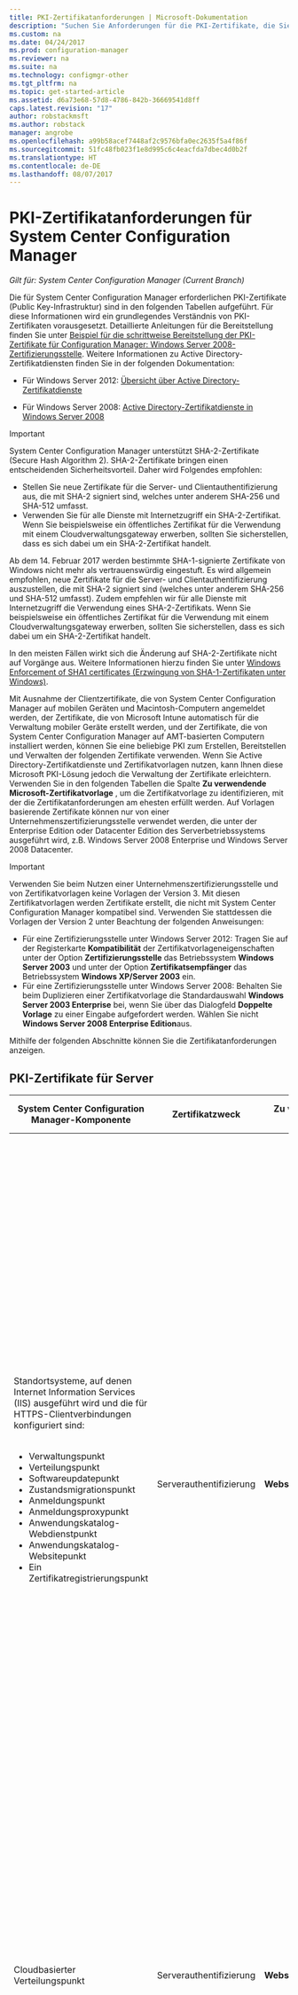 ```yaml
---
title: PKI-Zertifikatanforderungen | Microsoft-Dokumentation
description: "Suchen Sie Anforderungen für die PKI-Zertifikate, die Sie möglicherweise für System Center Configuration Manager benötigen."
ms.custom: na
ms.date: 04/24/2017
ms.prod: configuration-manager
ms.reviewer: na
ms.suite: na
ms.technology: configmgr-other
ms.tgt_pltfrm: na
ms.topic: get-started-article
ms.assetid: d6a73e68-57d8-4786-842b-36669541d8ff
caps.latest.revision: "17"
author: robstackmsft
ms.author: robstack
manager: angrobe
ms.openlocfilehash: a99b58acef7448af2c9576bfa0ec2635f5a4f86f
ms.sourcegitcommit: 51fc48fb023f1e8d995c6c4eacfda7dbec4d0b2f
ms.translationtype: HT
ms.contentlocale: de-DE
ms.lasthandoff: 08/07/2017
---
```

# <a name="pki-certificate-requirements-for-system-center-configuration-manager"></a>PKI-Zertifikatanforderungen für System Center Configuration Manager

*Gilt für: System Center Configuration Manager (Current Branch)*

Die für System Center Configuration Manager erforderlichen PKI-Zertifikate (Public Key-Infrastruktur) sind in den folgenden Tabellen aufgeführt. Für diese Informationen wird ein grundlegendes Verständnis von PKI-Zertifikaten vorausgesetzt. Detaillierte Anleitungen für die Bereitstellung finden Sie unter [Beispiel für die schrittweise Bereitstellung der PKI-Zertifikate für Configuration Manager: Windows Server 2008-Zertifizierungsstelle](/sccm/core/plan-design/network/example-deployment-of-pki-certificates). Weitere Informationen zu Active Directory-Zertifikatdiensten finden Sie in der folgenden Dokumentation:  

-   Für Windows Server 2012: [Übersicht über Active Directory-Zertifikatdienste](http://go.microsoft.com/fwlink/p/?LinkId=286744)  

-   Für Windows Server 2008: [Active Directory-Zertifikatdienste in Windows Server 2008](http://go.microsoft.com/fwlink/p/?LinkId=115018)  

> [!IMPORTANT]  
> System Center Configuration Manager unterstützt SHA-2-Zertifikate (Secure Hash Algorithm 2). SHA-2-Zertifikate bringen einen entscheidenden Sicherheitsvorteil. Daher wird Folgendes empfohlen:
> - Stellen Sie neue Zertifikate für die Server- und Clientauthentifizierung aus, die mit SHA-2 signiert sind, welches unter anderem SHA-256 und SHA-512 umfasst.
> - Verwenden Sie für alle Dienste mit Internetzugriff ein SHA-2-Zertifikat. Wenn Sie beispielsweise ein öffentliches Zertifikat für die Verwendung mit einem Cloudverwaltungsgateway erwerben, sollten Sie sicherstellen, dass es sich dabei um ein SHA-2-Zertifikat handelt.  
>
>Ab dem 14. Februar 2017 werden bestimmte SHA-1-signierte Zertifikate von Windows nicht mehr als vertrauenswürdig eingestuft. Es wird allgemein empfohlen, neue Zertifikate für die Server- und Clientauthentifizierung auszustellen, die mit SHA-2 signiert sind (welches unter anderem SHA-256 und SHA-512 umfasst). Zudem empfehlen wir für alle Dienste mit Internetzugriff die Verwendung eines SHA-2-Zertifikats. Wenn Sie beispielsweise ein öffentliches Zertifikat für die Verwendung mit einem Cloudverwaltungsgateway erwerben, sollten Sie sicherstellen, dass es sich dabei um ein SHA-2-Zertifikat handelt.
>
> In den meisten Fällen wirkt sich die Änderung auf SHA-2-Zertifikate nicht auf Vorgänge aus. Weitere Informationen hierzu finden Sie unter [Windows Enforcement of SHA1 certificates (Erzwingung von SHA-1-Zertifikaten unter Windows)](http://social.technet.microsoft.com/wiki/contents/articles/32288.windows-enforcement-of-sha1-certificates.aspx).

 Mit Ausnahme der Clientzertifikate, die von System Center Configuration Manager auf mobilen Geräten und Macintosh-Computern angemeldet werden, der Zertifikate, die von Microsoft Intune automatisch für die Verwaltung mobiler Geräte erstellt werden, und der Zertifikate, die von System Center Configuration Manager auf AMT-basierten Computern installiert werden, können Sie eine beliebige PKI zum Erstellen, Bereitstellen und Verwalten der folgenden Zertifikate verwenden. Wenn Sie Active Directory-Zertifikatdienste und Zertifikatvorlagen nutzen, kann Ihnen diese Microsoft PKI-Lösung jedoch die Verwaltung der Zertifikate erleichtern. Verwenden Sie in den folgenden Tabellen die Spalte **Zu verwendende Microsoft-Zertifikatvorlage** , um die Zertifikatvorlage zu identifizieren, mit der die Zertifikatanforderungen am ehesten erfüllt werden. Auf Vorlagen basierende Zertifikate können nur von einer Unternehmenszertifizierungsstelle verwendet werden, die unter der Enterprise Edition oder Datacenter Edition des Serverbetriebssystems ausgeführt wird, z.B. Windows Server 2008 Enterprise und Windows Server 2008 Datacenter.  

> [!IMPORTANT]  
>  Verwenden Sie beim Nutzen einer Unternehmenszertifizierungsstelle und von Zertifikatvorlagen keine Vorlagen der Version 3. Mit diesen Zertifikatvorlagen werden Zertifikate erstellt, die nicht mit System Center Configuration Manager kompatibel sind. Verwenden Sie stattdessen die Vorlagen der Version 2 unter Beachtung der folgenden Anweisungen:  
>   
>  -   Für eine Zertifizierungsstelle unter Windows Server 2012: Tragen Sie auf der Registerkarte **Kompatibilität** der Zertifikatvorlageneigenschaften unter der Option **Zertifizierungsstelle** das Betriebssystem **Windows Server 2003** und unter der Option **Zertifikatsempfänger** das Betriebssystem **Windows XP/Server 2003** ein.  
> -   Für eine Zertifizierungsstelle unter Windows Server 2008: Behalten Sie beim Duplizieren einer Zertifikatvorlage die Standardauswahl **Windows Server 2003 Enterprise** bei, wenn Sie über das Dialogfeld **Doppelte Vorlage** zu einer Eingabe aufgefordert werden. Wählen Sie nicht **Windows Server 2008 Enterprise Edition**aus.  

 Mithilfe der folgenden Abschnitte können Sie die Zertifikatanforderungen anzeigen.  

##  <a name="BKMK_PKIcertificates_for_servers"></a> PKI-Zertifikate für Server  

|System Center Configuration Manager-Komponente|Zertifikatzweck|Zu verwendende Microsoft-Zertifikatvorlage|Spezifische Informationen im Zertifikat|Verwendung des Zertifikats in System Center Configuration Manager|  
|-------------------------------------|-------------------------|-------------------------------------------|---------------------------------------------|----------------------------------------------------------|  
|Standortsysteme, auf denen Internet Information Services (IIS) ausgeführt wird und die für HTTPS-Clientverbindungen konfiguriert sind:<br /><br /> <ul><li>Verwaltungspunkt</li><li>Verteilungspunkt</li><li>Softwareupdatepunkt</li><li>Zustandsmigrationspunkt</li><li>Anmeldungspunkt</li><li>Anmeldungsproxypunkt</li><li>Anwendungskatalog-Webdienstpunkt</li><li>Anwendungskatalog-Websitepunkt</li><li>Ein Zertifikatregistrierungspunkt</li></ul>|Serverauthentifizierung|**Webserver**|**Der Wert „Erweiterte Schlüsselverwendung“** muss **Serverauthentifizierung (136155731)**<br /><br /> Wenn das Standortsystem Verbindungen aus dem Internet akzeptiert, muss der „Antragstellername“ oder der „Alternative Antragstellername“ den internetbasierten, vollständig qualifizierten Domänennamen (Fully Qualified Domain Name, FQDN) enthalten.<br /><br /> Wenn das Standortsystem Verbindungen aus dem Intranet akzeptiert, muss der „Antragstellername“ oder der „Alternative Antragstellername“ entweder den Intranet-FQDN (empfohlen) oder den Computernamen enthalten, je nachdem, wie das Standortsystem konfiguriert ist.<br /><br /> Wenn das Standortsystem Verbindungen aus dem Internet und dem Intranet akzeptiert, müssen Internet-FQDN und Intranet-FQDN (oder der Computername) angegeben werden. Als Trennzeichen zwischen den zwei Namen muss das kaufmännische Und-Zeichen (&) verwendet werden.<br /><br /> **Hinweis:** Wenn der Softwareupdatepunkt nur Clientverbindungen aus dem Internet akzeptiert, muss das Zertifikat sowohl den Internet-FQDN als auch den Intranet-FQDN enthalten.<br /><br /> Der SHA-2-Hashalgorithmus wird unterstützt.<br /><br /> Für dieses Zertifikat ist in System Center Configuration Manager keine maximal unterstützte Schlüssellänge angegeben. Informationen zu Problemen hinsichtlich der Schlüssellänge dieses Zertifikats finden Sie in der PKI- und IIS-Dokumentation.|Dieses Zertifikat muss sich im privaten Speicher des Computerzertifikatspeichers befinden.<br /><br /> Das Webserverzertifikat wird zur Authentifizierung dieser Server auf dem Client und zur Verschlüsselung aller Daten mit SSL (Secure Sockets Layer) verwendet, die zwischen dem Client und diesen Servern übertragen werden.|  
|Cloudbasierter Verteilungspunkt|Serverauthentifizierung|**Webserver**|**Der Wert „Erweiterte Schlüsselverwendung“** muss **Serverauthentifizierung (136155731)**<br /><br /> Der Antragstellername muss für die jeweilige Instanz des cloudbasierten Verteilungspunkts einen vom Kunden definierten Dienstnamen und Domänennamen im FQDN-Format als allgemeinen Namen enthalten.<br /><br /> Der private Schlüssel muss exportierbar sein.<br /><br /> Der SHA-2-Hashalgorithmus wird unterstützt.<br /><br /> Unterstützte Schlüssellängen: 2.048 Bits.|Dieses Dienstzertifikat wird zur Authentifizierung des cloudbasierten Verteilungspunktdiensts für Configuration Manager-Clients und zur Verschlüsselung aller Daten per SSL (Secure Sockets Layer) verwendet, die zwischen diesen Komponenten übertragen werden. Dieses Zertifikat muss in einem öffentlichen Schlüsselzertifikatstandard-Format (Public Key Certificate Standard, PKCS #12) exportiert werden, und das Kennwort muss bekannt sein, damit es importiert werden kann, wenn Sie einen cloudbasierten Verteilungspunkt erstellen.<br /><br /> **Hinweis:** Dieses Zertifikat wird zusammen mit dem Microsoft Azure-Verwaltungszertifikat verwendet. |  
|Standortsystemserver, auf denen Microsoft SQL Server ausgeführt wird|Serverauthentifizierung|**Web server**|**Der Wert „Erweiterte Schlüsselverwendung“** muss **Serverauthentifizierung (136155731)**<br /><br /> Der Antragstellername muss den vollqualifizierten Intranet-Domänennamen (FQDN) enthalten.<br /><br /> Der SHA-2-Hashalgorithmus wird unterstützt.<br /><br /> Es wird eine maximale Schlüssellänge von 2.048 Bits unterstützt.|Dieses Zertifikat muss sich im privaten Speicher des Computerzertifikatspeichers befinden. Es wird von System Center Configuration Manager automatisch in den Speicher für vertrauenswürdige Personen für solche Server in der System Center Configuration Manager-Hierarchie kopiert, für die möglicherweise eine Vertrauensstellung mit dem Server hergestellt werden muss.<br /><br /> Diese Zertifikate werden für die Server-zu-Server-Authentifizierung verwendet.|  
|SQL Server-Cluster: Standortsystemserver, auf denen Microsoft SQL Server ausgeführt wird|Serverauthentifizierung|**Web server**|**Der Wert „Erweiterte Schlüsselverwendung“** muss **Serverauthentifizierung (136155731)**<br /><br /> Der Antragstellername muss den vollqualifizierten Intranet-Domänennamen (FQDN) des Clusters enthalten.<br /><br /> Der private Schlüssel muss exportierbar sein.<br /><br /> Das Zertifikat muss einen Gültigkeitszeitraum von mindestens zwei Jahren aufweisen, wenn Sie System Center Configuration Manager für die Verwendung des SQL Server-Clusters konfigurieren.<br /><br /> Der SHA-2-Hashalgorithmus wird unterstützt.<br /><br /> Es wird eine maximale Schlüssellänge von 2.048 Bits unterstützt.|Nachdem Sie dieses Zertifikat auf einem Knoten im Cluster angefordert und installiert haben, exportieren Sie das Zertifikat und importieren es dann in jeden Knoten des SQL Server-Clusters.<br /><br /> Dieses Zertifikat muss sich im privaten Speicher des Computerzertifikatspeichers befinden. Es wird von System Center Configuration Manager automatisch in den Speicher für vertrauenswürdige Personen für solche Server in der System Center Configuration Manager-Hierarchie kopiert, für die möglicherweise eine Vertrauensstellung mit dem Server hergestellt werden muss.<br /><br /> Diese Zertifikate werden für die Server-zu-Server-Authentifizierung verwendet.|  
|Standortsystemüberwachung für die folgenden Standortsystemrollen:<br /><br /><ul><li>Verwaltungspunkt</li><li>Zustandsmigrationspunkt</li></ul>|Clientauthentifizierung|**Arbeitsstationsauthentifizierung**|**Der Wert „Erweiterte Schlüsselverwendung“** muss **Clientauthentifizierung (136155732)**<br /><br /> Computer müssen einen eindeutigen Wert im Feld Antragstellername oder Alternativer Antragstellername aufweisen.<br /><br /> **Hinweis:** Wenn Sie mehrere Werte für den alternativen Antragstellernamen verwenden, wird nur der erste Wert verwendet.<br /><br /> Der SHA-2-Hashalgorithmus wird unterstützt.<br /><br /> Es wird eine maximale Schlüssellänge von 2.048 Bits unterstützt.|Dieses Zertifikat ist auf den aufgelisteten Standortsystemservern erforderlich. Dies ist selbst dann der Fall, wenn der System Center Configuration Manager-Client nicht installiert ist. Bei dieser Einstellung kann die Integrität dieser Standortsystemrollen überwacht und dem Standort berichtet werden.<br /><br /> Das Zertifikat für die Standortsysteme muss sich im privaten Speicher des Computerzertifikatspeichers befinden.|  
|Server, auf denen das System Center Configuration Manager-Richtlinienmodul mit dem Rollendienst „Registrierungsdienst für Netzwerkgeräte“ ausgeführt wird|Clientauthentifizierung|**Arbeitsstationsauthentifizierung**|**Der Wert „Erweiterte Schlüsselverwendung“** muss **Clientauthentifizierung (136155732)**<br /><br /> Es gibt keine speziellen Anforderungen für den Zertifikatantragsteller oder den alternativen Antragstellernamen (SAN). Sie können das gleiche Zertifikat für mehrere Server mit dem Registrierungsdienst für Netzwerkgeräte verwenden.<br /><br /> Die Hashalgorithmen SHA-2 und SHA-3 werden unterstützt.<br /><br /> Unterstützte Schlüssellängen: 1.024 Bits und 2.048 Bits.||  
|Standortsysteme mit installiertem Verteilungspunkt|Clientauthentifizierung|**Arbeitsstationsauthentifizierung**|**Der Wert „Erweiterte Schlüsselverwendung“** muss **Clientauthentifizierung (136155732)**<br /><br /> Es gibt keine speziellen Anforderungen für den Zertifikatantragsteller oder den alternativen Antragstellernamen (SAN). Sie können das gleiche Zertifikat für mehrere Verteilungspunkte verwenden. Es wird jedoch empfohlen, für jeden Verteilungspunkt ein anderes Zertifikat zu verwenden.<br /><br /> Der private Schlüssel muss exportierbar sein.<br /><br /> Der SHA-2-Hashalgorithmus wird unterstützt.<br /><br /> Es wird eine maximale Schlüssellänge von 2.048 Bits unterstützt.|Von diesem Zertifikat werden zwei Zwecke erfüllt:<br /><br /><ul><li>Durch das Zertifikat wird der Verteilungspunkt gegenüber einem HTTPS-fähigen Verwaltungspunkt authentifiziert, bevor vom Verteilungspunkt Statusmeldungen gesendet werden.</li><li>Wenn die Verteilungspunktoption **PXE-Unterstützung für Clients aktivieren** aktiviert ist, wird das Zertifikat an Computer gesendet. Wenn in den Tasksequenzen des Bereitstellungsprozesses für das Betriebssystem Clientaktionen enthalten sind, wie z.B. Clientrichtlinienabruf oder das Senden von Inventarinformationen, kann somit von den Clientcomputern während der Bereitstellung des Betriebssystems eine Verbindung mit HTTPS-fähigen Verwaltungspunkten hergestellt werden.</li></ul> Dieses Zertifikat wird nur für die Dauer der Betriebssystembereitstellung verwendet und wird nicht auf dem Client installiert. Aufgrund dieser temporären Verwendung kann dasselbe Zertifikat für jede Betriebssystembereitstellung verwendet werden, wenn Sie nur ein Clientzertifikat verwenden möchten.<br /><br /> Dieses Zertifikat muss in einem PKCS #12-Format (Public Key Certificate Standard) exportiert werden. Das Kennwort muss bekannt sein, damit es in die Eigenschaften des Verteilungspunkts importiert werden kann.<br /><br /> **Hinweis:** Die Anforderungen für dieses Zertifikat entsprechen denen des Clientzertifikats für Startimages, die Betriebssysteme bereitstellen. Da die Anforderungen identisch sind, können Sie die gleiche Zertifikatdatei verwenden.|  
|Out-of-Band-Dienstpunkt|AMT-Bereitstellung|**Webserver** (geändert)|Der Wert**Erweiterte Schlüsselverwendung** muss **Serverauthentifizierung (1.3.6.1.5.5.7.3.1)** und den folgenden Objektbezeichner enthalten: **2.16.840.1.113741.1.2.3**.<br /><br /> Der Antragstellername muss den FQDN des Servers enthalten, von dem der Out-of-Band-Dienstpunkt gehostet wird.<br /><br /> **Hinweis:** ein AMT-Bereitstellungszertifikat, das Sie von einer externen statt von Ihrer eigenen internen Zertifizierungsstelle anfordern, unterstützt möglicherweise nicht die AMT-Bereitstellungsobjektkennung (2.16.840.1.113741.1.2.3). Alternativ können Sie folgende Textzeichenfolge als OU-Attribut (Organisationseinheit) im Namen des Zertifikatantragstellers angeben: **Intel(R) Client Setup Certificate**. Zusätzlich zum FQDN des Servers, von dem der Out-of-Band-Dienstpunkt gehostet wird, müssen Sie unter Beachtung der Groß-/Kleinschreibung und ohne einen abschließenden Punkt exakt diese Textzeichenfolge (in Englisch) verwenden.<br /><br /> Unterstützte Schlüssellängen: 1.024 und 2.048. Für AMT 6.0 und spätere Versionen wird auch eine Schlüssellänge von 4.096 Bits unterstützt.|Dieses Zertifikat befindet sich im privaten Speicher innerhalb des Computerzertifikatspeichers des Standortsystemservers für den Out-of-Band-Dienstpunkt.<br /><br /> Dieses AMT-Bereitstellungszertifikat dient zum Vorbereiten von Computern für die Out-of-Band-Verwaltung.<br /><br /> Sie müssen dieses Zertifikat von einer Zertifizierungsstelle anfordern, die AMT-Bereitstellungszertifikate bereitstellt. Außerdem muss die BIOS-Erweiterung für die Intel AMT-basierten Computer für die Verwendung des Zertifikatfingerabdrucks des Stammzertifikats (auch als Zertifikathash bezeichnet) für dieses Bereitstellungszertifikat konfiguriert werden.<br /><br /> VeriSign ist ein typisches Beispiel für eine externe Zertifizierungsstelle, die AMT-Bereitstellungszertifikate bereitstellt. Sie können jedoch auch eine interne Zertifizierungsstelle verwenden.<br /><br /> Installieren Sie das Zertifikat auf dem Server, von dem der Out-of-Band-Dienstpunkt gehostet wird. Dieser muss erfolgreich mit der Stammzertifizierungsstelle für das Zertifikat verkettet werden können. (Das Stammzertifizierungsstellen-Zertifikat und Zwischenzertifizierungsstellen-Zertifikat für VeriSign sind standardmäßig unter Windows installiert.)|  
|Standortsystemserver, auf dem der Microsoft Intune-Connector ausgeführt wird|Clientauthentifizierung|Nicht zutreffend: Dieses Zertifikat wird von Intune automatisch erstellt.|Der Wert **Erweiterte Schlüsselverwendung** enthält **Clientauthentifizierung (1.3.6.1.5.5.7.3.2)**.<br /><br /> Mithilfe von drei benutzerdefinierten Erweiterungen wird das Intune-Abonnement eindeutig identifiziert.<br /><br /> Die Schlüsselgröße beträgt 2.048 Bit, und es wird der SHA-1-Hashalgorithmus verwendet.<br /><br /> **Hinweis:** Sie können diese Einstellungen nicht ändern. Diese Informationen werden nur zu Informationszwecken bereitgestellt.|Dieses Zertifikat wird automatisch angefordert und in der Configuration Manager-Datenbank installiert, wenn Sie Microsoft Intune abonnieren. Wenn Sie den Microsoft Intune-Connector installieren, wird dieses Zertifikat auf dem Standortsystemserver installiert, auf dem der Microsoft Intune-Connector ausgeführt wird. Er wird im Zertifikatspeicher des Computers installiert.<br /><br /> Dieses Zertifikat wird zum Authentifizieren der Configuration Manager-Hierarchie für Microsoft Intune mithilfe des Microsoft Intune-Connectors verwendet. Für alle Daten, die zwischen diesen Komponenten übertragen werden, wird eine SSL-Verbindung (Secure Sockets Layer) genutzt.|  

###  <a name="BKMK_PKIcertificates_for_proxyservers"></a> Proxywebserver für internetbasierte Clientverwaltung  
 Wenn der Standort die internetbasierte Clientverwaltung unterstützt und Sie einen Proxywebserver mit SSL-Tunnelabschluss (Bridging) für eingehende Internetverbindungen verwenden, verfügt der Proxywebserver über die in der folgenden Tabelle aufgelisteten Zertifikatanforderungen.  

> [!NOTE]  
>  Wenn Sie einen Proxywebserver ohne SSL-Tunnelabschluss (Tunneling) verwenden, sind für den Proxywebserver keine weiteren Zertifikate erforderlich.  

|Netzwerkinfrastrukturkomponente|Zertifikatzweck|Zu verwendende Microsoft-Zertifikatvorlage|Spezifische Informationen im Zertifikat|Verwendung des Zertifikats im System Center Configuration Manager|  
|--------------------------------------|-------------------------|-------------------------------------------|---------------------------------------------|----------------------------------------------------------|  
|Proxywebserver, von denen Clientverbindungen über das Internet akzeptiert werden|Serverauthentifizierung und Clientauthentifizierung|1. <br />                        **Webserver**<br /><br /> 2. <br />                        **Arbeitsstationsauthentifizierung**|Internet-FQDN im Feld „Antragstellername“ oder „Alternativer Antragstellername“. Wenn Sie Microsoft-Zertifikatvorlagen verwenden, ist der „Alternative Antragstellername“ nur für die Arbeitsstationsvorlage verfügbar.<br /><br /> Der SHA-2-Hashalgorithmus wird unterstützt.|Mithilfe dieses Zertifikats werden die folgenden Server auf Internetclients authentifiziert und alle Daten, die zwischen dem Client und diesem Server übertragen werden, mit SSL (Secure Sockets Layer) verschlüsselt:<br /><br /><ul><li>Internetbasierter Verwaltungspunkt</li><li>Internetbasierter Verteilungspunkt</li><li>Internetbasierter Softwareupdatepunkt</li></ul> Die Clientauthentifizierung dient dazu, Clientverbindungen zwischen System Center Configuration Manager-Clients und den internetbasierten Standortsystemen herzustellen.|  

##  <a name="BKMK_PKIcertificates_for_clients"></a> PKI-Zertifikate für Clients  

|System Center Configuration Manager-Komponente|Zertifikatzweck|Zu verwendende Microsoft-Zertifikatvorlage|Spezifische Informationen im Zertifikat|Verwendung des Zertifikats in System Center Configuration Manager|  
|-------------------------------------|-------------------------|-------------------------------------------|---------------------------------------------|----------------------------------------------------------|  
|Windows-Clientcomputer|Clientauthentifizierung|**Arbeitsstationsauthentifizierung**|**Der Wert „Erweiterte Schlüsselverwendung“** muss **Clientauthentifizierung (136155732)**<br /><br /> Clientcomputer müssen einen eindeutigen Wert im Feld Antragstellername oder Alternativer Antragstellername aufweisen.<br /><br /> **Hinweis:** Wenn Sie mehrere Werte für den alternativen Antragstellernamen verwenden, wird nur der erste Wert verwendet.<br /><br /> Der SHA-2-Hashalgorithmus wird unterstützt.<br /><br /> Es wird eine maximale Schlüssellänge von 2.048 Bits unterstützt.|System Center Configuration Manager sucht standardmäßig im privaten Speicher des Computerzertifikatspeichers nach Computerzertifikaten.<br /><br /> Mit Ausnahme des Softwareupdatepunkts und des Anwendungskatalog-Websitepunkts wird der Client über dieses Zertifikat bei Standortsystemservern authentifiziert, auf denen IIS ausgeführt wird und die zur Verwendung von HTTPS konfiguriert sind.|  
|Clients für mobile Geräte|Clientauthentifizierung|**Authentifizierte Sitzung**|**Der Wert „Erweiterte Schlüsselverwendung“** muss **Clientauthentifizierung (136155732)**<br /><br /> SHA-1<br /><br /> Es wird eine maximale Schlüssellänge von 2.048 Bits unterstützt.<br /><br /> **Hinweise:**<br /><br /><ul><li>Diese Zertifikate müssen das Format „DER-codiertes binäres X.509“ (Distinguished Encoding Rules) aufweisen.</li><li>Das Format „Base64-codiertes X.509“ wird nicht unterstützt.</li></ul>|Über dieses Zertifikat wird der Client für mobile Geräte bei den Standortsystemservern authentifiziert, mit denen die Kommunikation stattfindet, wie z.B. Verwaltungs- und Verteilungspunkte.|  
|Startabbilder zum Bereitstellen von Betriebssystemen|Clientauthentifizierung|**Arbeitsstationsauthentifizierung**|**Der Wert „Erweiterte Schlüsselverwendung“** muss **Clientauthentifizierung (136155732)**<br /><br /> Es gelten keine speziellen Anforderungen für den Zertifikatantragsteller oder den alternativen Antragstellernamen (Subject Alternative Name, SAN). Sie können ein Zertifikat für alle Startabbilder verwenden.<br /><br /> Der private Schlüssel muss exportierbar sein.<br /><br /> Der SHA-2-Hashalgorithmus wird unterstützt.<br /><br /> Es wird eine maximale Schlüssellänge von 2.048 Bits unterstützt.|Das Zertifikat wird verwendet, wenn Tasksequenzen bei der Betriebssystembereitstellung Clientaktionen erfordern, z.B. den Clientrichtlinienabruf oder das Senden von Inventurinformationen.<br /><br /> Dieses Zertifikat wird nur für die Dauer der Betriebssystembereitstellung verwendet und wird nicht auf dem Client installiert. Aufgrund dieser temporären Verwendung kann dasselbe Zertifikat für jede Betriebssystembereitstellung verwendet werden, wenn Sie nur ein Clientzertifikat verwenden möchten.<br /><br /> Dieses Zertifikat muss in einem öffentlichen Schlüsselzertifikatstandard-Format (Public Key Certificate Standard, PKCS #12) exportiert werden, und das Kennwort muss bekannt sein, damit es in die System Center Configuration Manager-Startimages importiert werden kann.<br /><br /> Dieses Zertifikat gilt temporär für die Tasksequenz und nicht verwendet, um den Client zu installieren. Wenn Sie über eine ausschließliche HTTPS-Umgebung verfügen, muss der Client ein gültiges Zertifikat besitzen, damit er mit dem Standort kommunizieren und die Bereitstellung fortgesetzt werden kann. Der Client kann automatisch ein Zertifikat generieren, wenn er dem Active Directory hinzugefügt wird, oder Sie können ein Clientzertifikat mit einer anderen Methode installieren.<br /><br /> **Hinweis:** Die Anforderungen für dieses Zertifikat sind identisch mit denen des Serverzertifikats für Standortsysteme mit installiertem Verteilungspunkt. Da die Anforderungen identisch sind, können Sie die gleiche Zertifikatdatei verwenden.|  
|Macintosh-Clientcomputer|Clientauthentifizierung|Für die System Center Configuration Manager-Registrierung: **Authentifizierte Sitzung**<br /><br /> Für die von unabhängige Zertifikatinstallation: **Arbeitsstationsauthentifizierung**|**Der Wert „Erweiterte Schlüsselverwendung“** muss **Clientauthentifizierung (136155732)**<br /><br /> Wenn unter System Center Configuration Manager ein Benutzerzertifikat erstellt wird, wird der Wert für den Antragsteller des Zertifikats automatisch mit dem Benutzernamen der Person gefüllt, die den Macintosh-Computer registriert.<br /><br /> Für eine Zertifikatinstallation, bei der keine System Center Configuration Manager-Anmeldung verwendet wird, sondern ein Computerzertifikat unabhängig von System Center Configuration Manager bereitgestellt wird, muss der Wert für den Antragsteller des Zertifikats eindeutig sein. Geben Sie beispielsweise den vollqualifizierten Domänennamen (FQDN) des Computers an.<br /><br /> Das Feld für den alternativen Antragstellernamen wird nicht unterstützt.<br /><br /> Der SHA-2-Hashalgorithmus wird unterstützt.<br /><br /> Es wird eine maximale Schlüssellänge von 2.048 Bits unterstützt.|Über dieses Zertifikat wird der Macintosh-Clientcomputer bei den Standortsystemservern authentifiziert, mit denen die Kommunikation stattfindet, z.B. Verwaltungs- und Verteilungspunkte.|  
|Linux- und UNIX-Clientcomputer|Clientauthentifizierung|**Arbeitsstationsauthentifizierung**|**Der Wert „Erweiterte Schlüsselverwendung“** muss **Clientauthentifizierung (136155732)**<br /><br /> Das Feld für den alternativen Antragstellernamen wird nicht unterstützt.<br /><br /> Der private Schlüssel muss exportierbar sein.<br /><br /> Der SHA-2-Hashalgorithmus wird unterstützt, wenn das Betriebssystem des Clients SHA-2 unterstützt. Weitere Informationen finden Sie im Abschnitt [Linux- und UNIX-Betriebssysteme, die SHA-256 nicht unterstützen](../../../core/clients/deploy/plan/planning-for-client-deployment-to-linux-and-unix-computers.md#BKMK_NoSHA-256) des Themas [Planen der Clientbereitstellung auf Linux- und UNIX-Computern in System Center Configuration Manager](../../../core/clients/deploy/plan/planning-for-client-deployment-to-linux-and-unix-computers.md).<br /><br /> Unterstützte Schlüssellängen: 2.048 Bits.<br /><br /> **Hinweis:** Diese Zertifikate müssen das Format „DER-codiertes binäres X.509“ (Distinguished Encoding Rules) aufweisen. Das Format „Base64-codiertes X.509“ wird nicht unterstützt.|Über dieses Zertifikat wird der Linux- oder UNIX-Clientcomputer bei den Standortsystemservern authentifiziert, mit denen die Kommunikation stattfindet, z.B. Verwaltungs- und Verteilungspunkte. Dieses Zertifikat muss in einem öffentlichen Schlüsselzertifikatstandard-Format (Public Key Certificate Standard, PKCS#12) exportiert werden, und das Kennwort muss bekannt sein, damit Sie es für den Client angeben können, wenn Sie das PKI-Zertifikat angeben.<br /><br /> Weitere Informationen finden Sie im Abschnitt [Planen der Sicherheit und Zertifikate für Linux- und UNIX-Server](../../../core/clients/deploy/plan/planning-for-client-deployment-to-linux-and-unix-computers.md#BKMK_SecurityforLnU) des Themas [Planen der Clientbereitstellung auf Linux- und UNIX-Computern in System Center Configuration Manager](../../../core/clients/deploy/plan/planning-for-client-deployment-to-linux-and-unix-computers.md).|  
|Stammzertifikate von Zertifizierungsstellen (CA) für die folgenden Szenarien:<br /><br /><ul><li>Betriebssystembereitstellung</li><li>Anmeldung mobiler Geräte</li><li>RADIUS-Serverauthentifizierung für Intel AMT-basierte Computer</li><li> Authentifizierung von Clientzertifikaten</li></ul>|Zertifikatkette zu einer vertrauenswürdigen Quelle|Nicht zutreffend.|Standardstammzertifikat einer Zertifizierungsstelle|Das Stammzertifikat einer Zertifizierungsstelle muss bereitgestellt werden, wenn die Zertifikate des Kommunikationsservers von Clients mit einer vertrauenswürdigen Quelle verkettet werden müssen. Dies gilt in den folgenden Szenarien:<br /><br /><ul><li>Wenn bei der Bereitstellung eines Betriebssystems Tasksequenzen ausgeführt werden, um eine Verbindung zwischen dem Clientcomputer und einem Verwaltungspunkt herzustellen, der für die Verwendung von HTTPS konfiguriert ist.</li><li>Wenn Sie ein mobiles Gerät für die Verwaltung von System Center Configuration Manager registrieren.</li><li>Wenn Sie für AMT-basierte Computer 802.1X-Authentifizierung verwenden und eine Datei für das Stammzertifikat des RADIUS-Servers angeben möchten.</li></ul> Darüber hinaus muss das Stammzertifikat einer Zertifizierungsstelle für Clients bereitgestellt werden, wenn die Clientzertifikate von einer anderen Zertifizierungsstellenhierarchie ausgestellt wurden als die Verwaltungspunktzertifikate.|  
|Intel AMT-basierte Computer|Serverauthentifizierung|**Webserver** (geändert)<br /><br /> Sie müssen den Antragstellernamen für **Aus diesen Informationen in Active Directory erstellen**konfigurieren und dann für **Format des Antragstellernamens** die Option **Allgemeiner Name**auswählen.<br /><br /> Sie müssen der universellen Sicherheitsgruppe, die Sie in den Eigenschaften der Out-of-Band-Verwaltungskomponente angeben, die Berechtigungen **Lesen** und **Anmelden** gewähren.|**Der Wert „Erweiterte Schlüsselverwendung“** muss **Serverauthentifizierung (136155731)**<br /><br /> Der Antragstellername muss den FQDN für den AMT-basierten Computer enthalten, der automatisch von den Active Directory-Domänendiensten bereitgestellt wird.|Dieses Zertifikat befindet sich im permanenten Arbeitsspeicher des Verwaltungscontrollers des Computers und kann unter Windows nicht angezeigt werden.<br /><br /> Jeder Intel AMT-basierte Computer fordert dieses Zertifikat während der AMT-Bereitstellung und für nachfolgende Updates an. Wenn Sie die AMT-Bereitstellungsinformationen von diesen Computern entfernen, wird dieses Zertifikat gesperrt.<br /><br /> Bei der Installation dieses Zertifikats auf Intel AMT-basierten Computern wird auch die Zertifikatkette zur Stammzertifizierungsstelle installiert. Von AMT-basierten Computern werden keine Zertifizierungsstellenzertifikate unterstützt, deren Schlüssellänge 2.048 Bits überschreitet.<br /><br /> Wenn das Zertifikat auf Intel AMT-basierten Computern installiert ist, werden dadurch die AMT-basierten Computer für den Standortsystemserver des Out-of-Band-Dienstpunkts und für Computer authentifiziert, auf denen die Out-of-Band-Verwaltungskonsole ausgeführt wird, und alle Datenübertragungen zwischen den Computern werden durch Transport Layer Security (TLS) geschützt.|  
|Intel AMT 802.1X-Clientzertifikat|Clientauthentifizierung|**Arbeitsstationsauthentifizierung**<br /><br /> Sie müssen den Antragstellernamen für **Aus diesen Informationen in Active Directory erstellen** konfigurieren, für **Format des Antragstellernamens** die Option **Allgemeiner Name** auswählen, den DNS-Namen löschen, und dann den Benutzerprinzipalnamen (UPN) für den alternativen Antragstellernamen auswählen.<br /><br /> Sie müssen der universellen Sicherheitsgruppe, die Sie in den Eigenschaften der Out-of-Band-Verwaltungskomponente angeben, die Berechtigungen **Lesen** und **Anmelden** für diese Zertifikatvorlage gewähren.|**Der Wert „Erweiterte Schlüsselverwendung“** muss **Clientauthentifizierung (136155732)**<br /><br /> Der Antragstellername muss den FQDN für den AMT-basierten Computer enthalten und der alternative Antragstellername den UPN.<br /><br /> Maximal unterstützte Schlüssellänge: 2.048 Bits.|Dieses Zertifikat befindet sich im permanenten Arbeitsspeicher des Verwaltungscontrollers des Computers und kann unter Windows nicht angezeigt werden.<br /><br /> Jeder Intel AMT-basierte Computer kann dieses Zertifikat während der AMT-Bereitstellung anfordern, jedoch wird dieses Zertifikat durch die Entfernung der AMT-Bereitstellungsinformationen nicht gesperrt.<br /><br /> Nach der Installation des Zertifikats auf AMT-basierten Computern authentifiziert dieses Zertifikat die AMT-basierten Computer gegenüber dem RADIUS-Server, damit sie für den Netzwerkzugriff autorisiert werden können.|  
|Durch Microsoft Intune registrierte mobile Geräte|Clientauthentifizierung|Nicht zutreffend: Dieses Zertifikat wird von Intune automatisch erstellt.|Der Wert **Erweiterte Schlüsselverwendung** enthält **Clientauthentifizierung (1.3.6.1.5.5.7.3.2)**.<br /><br /> Mithilfe von drei benutzerdefinierten Erweiterungen wird das Intune-Abonnement des Kunden eindeutig identifiziert.<br /><br /> Benutzer können den Wert Antragsteller des Zertifikats während der Anmeldung angeben. Dieser Wert wird von Intune jedoch nicht verwendet, um das Gerät zu identifizieren.<br /><br /> Die Schlüsselgröße beträgt 2.048 Bit, und es wird der SHA-1-Hashalgorithmus verwendet.<br /><br /> **Hinweis:** Sie können diese Einstellungen nicht ändern. Diese Informationen werden nur zu Informationszwecken bereitgestellt.|Dieses Zertifikat wird automatisch angefordert und installiert, wenn authentifizierte Benutzer ihre mobilen Geräte bei Microsoft Intune registrieren. Das resultierende Zertifikat auf dem Gerät befindet sich im Computerspeicher und dient zum Authentifizieren des angemeldeten mobilen Geräts bei Intune, damit es danach verwaltet werden kann.<br /><br /> Aufgrund der benutzerdefinierten Erweiterungen im Zertifikat ist die Authentifizierung auf das Intune-Abonnement beschränkt, das für die Organisation eingerichtet wurde.|
